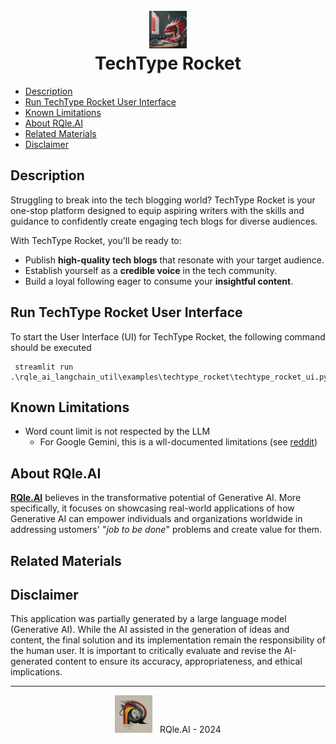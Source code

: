 <div align="center">
  <h1>
    <br/>
    <img src="../../../img/techtype_rocket_logo.jpg" alt="techtype_rocket_logo" width="60"/>
    <br/>
    TechType Rocket
  </h1>
</div>

- [Description](#description)
- [Run TechType Rocket User Interface](#techtype-rocket-ui)
- [Known Limitations](#known-limitations)
- [About RQle.AI](#about-rqle-ai)
- [Related Materials](#related-material)
- [Disclaimer](#disclaimer)

## Description <a name="description"></a>
Struggling to break into the tech blogging world? TechType Rocket is your one-stop platform designed to equip aspiring writers with the skills and guidance to confidently create engaging tech blogs for diverse audiences.

With TechType Rocket, you'll be ready to:
* Publish **high-quality tech blogs** that resonate with your target audience.
* Establish yourself as a **credible voice** in the tech community.
* Build a loyal following eager to consume your **insightful content**.

## Run TechType Rocket User Interface <a name="techtype-rocket-ui"></a>
To start the User Interface (UI) for TechType Rocket, the following command should be executed
```
 streamlit run .\rqle_ai_langchain_util\examples\techtype_rocket\techtype_rocket_ui.py
```

## Known Limitations <a name="known-limitations"></a>
* Word count limit is not respected by the LLM
  * For Google Gemini, this is a wll-documented limitations (see [reddit](https://www.reddit.com/r/Bard/comments/1ao3oyi/gemini_is_absolutely_horrible_when_you_tell_it_to/))

## About RQle.AI <a name="about-rqle-ai"></a>
[**RQle.AI**](https://www.linkedin.com/company/102641077) believes in the transformative potential of Generative AI. More specifically, it focuses on 
showcasing real-world applications of how Generative AI can empower individuals and organizations worldwide in addressing 
ustomers' "*job to be done*" problems and create value for them.

## Related Materials <a name="related-material"></a>

## Disclaimer <a name="disclaimer"></a>
This application was partially generated by a large language model (Generative AI). While the AI assisted in the 
generation of ideas and content, the final solution and its implementation remain the responsibility of the human user. 
It is important to critically evaluate and revise the AI-generated content to ensure its accuracy, appropriateness, 
and ethical implications.

<div style="text-align: center;">
  <hr/>
  <img src="../../../img/rqle_ai_logo.jpg" alt="RQle.AI" width="60"/>
  &nbsp; RQle.AI - 2024
</div>
